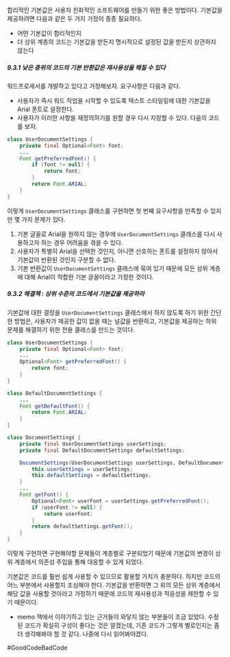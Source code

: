 합리적인 기본값은 사용자 친화적인 소프트웨어를 만들기 위한 좋은 방법이다. 기본값을 제공하려면 다음과 같은 두 가지 가정이 종종 필요하다.
- 어떤 기본값이 합리적인지
- 더 상위 계층의 코드는 기본값을 받든지 명시적으로 설정된 값을 받든지 상관하지 않는다
##### 9.3.1 낮은 층위의 코드의 기본 반환값은 재사용성을 해칠 수 있다
워드프로세서를 개발하고 있다고 가정해보자. 요구사항은 다음과 같다.
- 사용자가 즉시 워드 작업을 시작할 수 있도록 텍스트 스타일링에 대한 기본값을 Arial 폰트로 설정한다.
- 사용자가 이러한 사항을 재정의하기를 원할 경우 다시 지정할 수 있다.
다음의 코드를 보자.
```java
class UserDocumentSettings {
	private final Optional<Font> font;
	...
	Font getPreferredFont() {
		if (font != null) {
			return font;
		}
		return Font.ARIAL;
	}
}
```
이렇게 `UserDocumentSettings` 클래스를 구현하면 첫 번째 요구사항을 만족할 수 있지만 몇 가지 문제가 있다.
1. 기본 글꼴로 Arial을 원하지 않는 경우에 `UserDocumentSettings` 클래스를 다시 사용하고자 하는 경우 어려움을 겪을 수 있다.
2. 사용자가 특별히 Arial을 선택한 것인지, 아니면 선호하는 폰트를 설정하지 않아서 기본값이 반환된 것인지 구분할 수 없다.
3. 기본 반환값이 `UserDocumentSettings` 클래스에 묶여 있기 때문에 모든 상위 계층에 대해 Arial이 적합한 기본 글꼴이라고 가정한 것이다.
##### 9.3.2 해결책 : 상위 수준의 코드에서 기본값을 제공하라
기본값에 대한 결정을 `UserDocumentSettings` 클래스에서 하지 않도록 하기 위한 간단한 방법은, 사용자가 제공한 값이 없을 때는 널값을 반환하고, 기본값을 제공하는 하위 문제를 해결하기 위한 전용 클래스를 만드는 것이다.
```java
class UserDocumentSettings {
	private final Optional<Font> font;
	...
	Optional<Font> getPreferredFont() {
		return font;
	}
}

class DefaultDocumentSettings {
	...
	Font getDefaultFont() {
		return Font.ARIAL;
	}
}

class DocumentSettings {
	private final UserDocumentSettings userSettings;
	private final DefaultDocumentSettings defaultSettings;

	DocumentSettings(UserDocumentSettings userSettings, DefaultDocumentSettings defaultSettings) {
		this.userSettings = userSettings;
		this.defaultSettings = defaultSettings;
	}
	...
	Font getFont() {
		Optional<Font> userFont = userSettings.getPreferredFont();
		if (userFont != null) {
			return userFont;
		}
		return defaultSettings.getFont();
	}
}
```
이렇게 구현하면 구현해야할 문제들이 계층별로 구분되었기 때문에 기본값의 변경이 상위 계층에서 의존성 주입을 통해 대응할 수 있게 되었다. 

기본값은 코드를 훨씬 쉽게 사용할 수 있으므로 활용할 가치가 충분하다. 하지만 코드의 어느 부분에서 사용할지 조심해야 한다. 기본값을 반환하면 그 위의 모든 상위 계층에서 해당 값을 사용할 것이라고 가정하기 때문에 코드의 재사용성과 적응성을 제한할 수 있기 때문이다.

- memo
  책에서 이야기하고 있는 근거들이 와닿지 않는 부분들이 조금 있었다. 수정된 코드가 확실히 구성이 좋다는 것은 알겠는데, 기존 코드가 그렇게 별로인지는 좀 더 생각해봐야 할 것 같다. 나중에 다시 읽어봐야겠다.

#GoodCodeBadCode 
